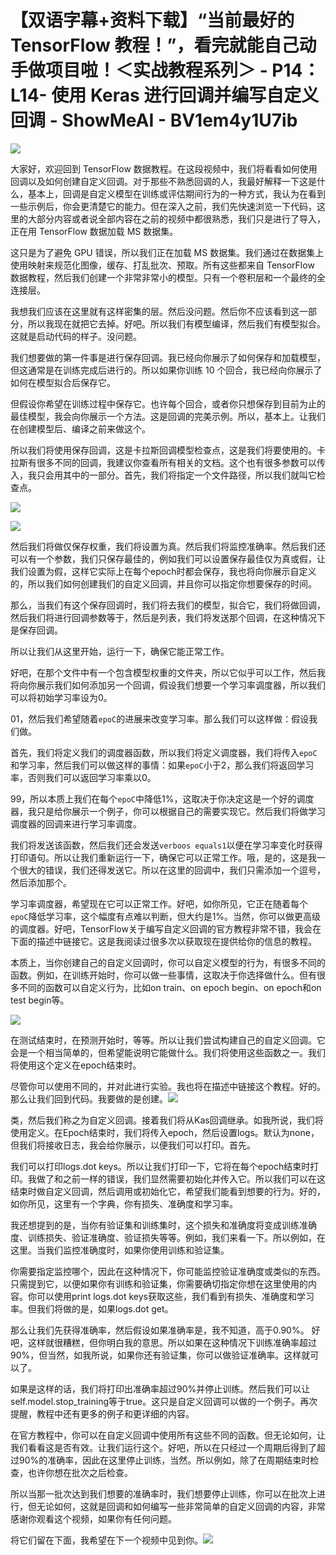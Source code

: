 # 【双语字幕+资料下载】“当前最好的 TensorFlow 教程！”，看完就能自己动手做项目啦！＜实战教程系列＞ - P14：L14- 使用 Keras 进行回调并编写自定义回调 - ShowMeAI - BV1em4y1U7ib

![](img/50863ba9b782f7d5434a6b666c062394_0.png)

大家好，欢迎回到 TensorFlow 数据教程。在这段视频中，我们将看看如何使用回调以及如何创建自定义回调。对于那些不熟悉回调的人，我最好解释一下这是什么，基本上，回调是自定义模型在训练或评估期间行为的一种方式，我认为在看到一些示例后，你会更清楚它的能力。但在深入之前，我们先快速浏览一下代码，这里的大部分内容或者说全部内容在之前的视频中都很熟悉，我们只是进行了导入，正在用 TensorFlow 数据加载 MS 数据集。

这只是为了避免 GPU 错误，所以我们正在加载 MS 数据集。我们通过在数据集上使用映射来规范化图像，缓存、打乱批次、预取。所有这些都来自 TensorFlow 数据教程，然后我们创建一个非常非常小的模型。只有一个卷积层和一个最终的全连接层。

我想我们应该在这里就有这样密集的层。然后没问题。然后你不应该看到这一部分，所以我现在就把它去掉。好吧。所以我们有模型编译，然后我们有模型拟合。这就是启动代码的样子。没问题。

我们想要做的第一件事是进行保存回调。我已经向你展示了如何保存和加载模型，但这通常是在训练完成后进行的。所以如果你训练 10 个回合，我已经向你展示了如何在模型拟合后保存它。

但假设你希望在训练过程中保存它。也许每个回合，或者你只想保存到目前为止的最佳模型，我会向你展示一个方法。这是回调的完美示例。所以，基本上。让我们在创建模型后、编译之前来做这个。

所以我们将使用保存回调，这是卡拉斯回调模型检查点，这是我们将要使用的。卡拉斯有很多不同的回调，我建议你查看所有相关的文档。这个也有很多参数可以传入，我只会用其中的一部分。首先，我们将指定一个文件路径，所以我们就叫它检查点。

![](img/50863ba9b782f7d5434a6b666c062394_2.png)

![](img/50863ba9b782f7d5434a6b666c062394_3.png)

然后我们将做仅保存权重，我们将设置为真。然后我们将监控准确率。然后我们还可以有一个参数，我们只保存最佳的，例如我们可以设置保存最佳仅为真或假，让我们设置为假，这样它实际上在每个epoch时都会保存，我也将向你展示自定义的，所以我们如何创建我们的自定义回调，并且你可以指定你想要保存的时间。

那么，当我们有这个保存回调时，我们将去我们的模型，拟合它，我们将做回调，然后我们将进行回调参数等于，然后是列表，我们将发送那个回调，在这种情况下是保存回调。

所以让我们从这里开始，运行一下，确保它能正常工作。

好吧，在那个文件中有一个包含模型权重的文件夹，所以它似乎可以工作，然后我将向你展示我们如何添加另一个回调，假设我们想要一个学习率调度器，所以我们可以将初始学习率设为0。

01，然后我们希望随着`epoC`的进展来改变学习率。那么我们可以这样做：假设我们做。

首先，我们将定义我们的调度器函数，所以我们将定义调度器，我们将传入`epoC`和学习率，然后我们可以做这样的事情：如果`epoC`小于2，那么我们将返回学习率，否则我们可以返回学习率乘以0。

99，所以本质上我们在每个`epoC`中降低1%，这取决于你决定这是一个好的调度器，我只是给你展示一个例子，你可以根据自己的需要实现它。然后我们将做学习调度器的回调来进行学习率调度。

我们将发送该函数，然后我们还会发送`verboos equals1`以便在学习率变化时获得打印语句。所以让我们重新运行一下，确保它可以正常工作。哦，是的，这是我一个很大的错误，我们还得发送它。所以在这里的回调中，我们只需添加一个逗号，然后添加那个。

学习率调度器，希望现在它可以正常工作。好吧，如你所见，它正在随着每个`epoC`降低学习率，这个幅度有点难以判断，但大约是1%。当然，你可以做更高级的调度器。好吧，TensorFlow关于编写自定义回调的官方教程非常不错，我会在下面的描述中链接它。这是我阅读过很多次以获取现在提供给你的信息的教程。

本质上，当你创建自己的自定义回调时，你可以自定义模型的行为，有很多不同的函数。例如，在训练开始时，你可以做一些事情，这取决于你选择做什么。但有很多不同的函数可以自定义行为，比如on train、on epoch begin、on epoch和on test begin等。

![](img/50863ba9b782f7d5434a6b666c062394_9.png)

在测试结束时，在预测开始时，等等。所以让我们尝试构建自己的自定义回调。它会是一个相当简单的，但希望能说明它能做什么。我们将使用这些函数之一。我们将使用这个定义在epoch结束时。

尽管你可以使用不同的，并对此进行实验。我也将在描述中链接这个教程。好的。那么让我们回到代码。我要做的是创建。![](img/50863ba9b782f7d5434a6b666c062394_11.png)

类，然后我们称之为自定义回调。接着我们将从Kas回调继承。如我所说，我们将使用定义。在Epoch结束时，我们将传入epoch，然后设置logs。默认为none，但我们将接收日志，我会给你展示，以便我们可以打印。首先。

我们可以打印logs.dot keys。所以让我们打印一下，它将在每个epoch结束时打印。我做了和之前一样的错误，我们显然需要初始化并传入它。所以我们可以在这结束时做自定义回调，然后调用或初始化它，希望我们能看到想要的行为。好的，如你所见，这里有一个字典，你有损失、准确度和学习率。

我还想提到的是，当你有验证集和训练集时，这个损失和准确度将变成训练准确度、训练损失、验证准确度、验证损失等等。例如，我们来看一下。所以例如，在这里。当我们监控准确度时，如果你使用训练和验证集。

你需要指定监控哪个，因此在这种情况下，你可能监控验证准确度或类似的东西。只需提到它，以便如果你有训练和验证集，你需要确切指定你想在这里使用的内容。你可以使用print logs.dot keys获取这些，我们看到有损失、准确度和学习率。但我们将做的是，如果logs.dot get。

那么让我们先获得准确率，然后假设如果准确率是，我不知道，高于0.90%。 好吧，这样就很糟糕，但你明白我的意思。所以如果在这种情况下训练准确率超过90%，但当然，如我所说，如果你还有验证集，你可以做验证准确率。这样就可以了。

如果是这样的话，我们将打印出准确率超过90%并停止训练。然后我们可以让self.model.stop_training等于true。这只是自定义回调可以做的一个例子。再次提醒，教程中还有更多的例子和更详细的内容。

在官方教程中，你可以在自定义回调中使用所有这些不同的函数。但无论如何，让我们看看这是否有效。让我们运行这个。好吧，所以在只经过一个周期后得到了超过90%的准确率，因此在这里停止训练，当然。所以例如，除了在周期结束时检查，也许你想在批次之后检查。

所以当那一批次达到我们想要的准确率时，我们想要停止训练，你可以在批次上进行，但无论如何，这就是回调和如何编写一些非常简单的自定义回调的内容，非常感谢你观看这个视频，如果你有任何问题。

将它们留在下面，我希望在下一个视频中见到你。![](img/50863ba9b782f7d5434a6b666c062394_13.png)
